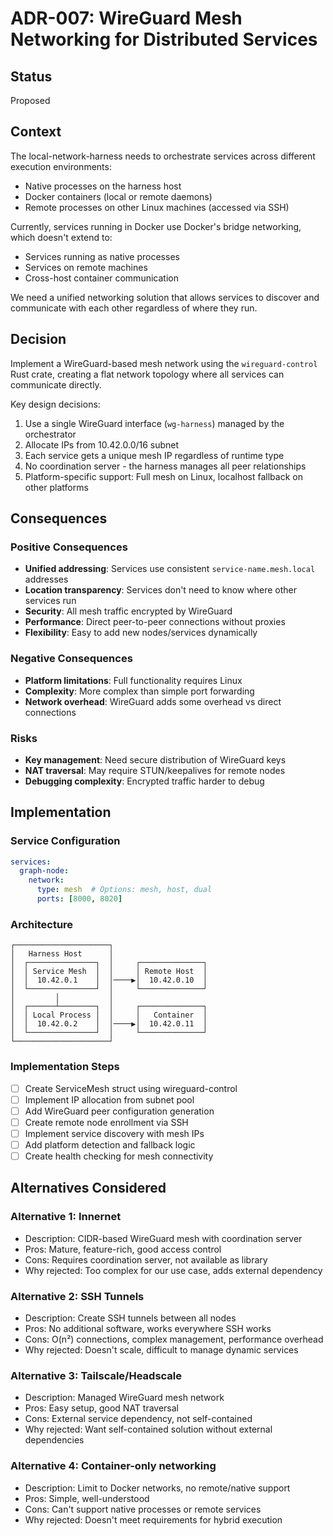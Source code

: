 # ADR-007: WireGuard Mesh Networking for Distributed Services

## Status

Proposed

## Context

The local-network-harness needs to orchestrate services across different execution environments:
- Native processes on the harness host
- Docker containers (local or remote daemons)
- Remote processes on other Linux machines (accessed via SSH)

Currently, services running in Docker use Docker's bridge networking, which doesn't extend to:
- Services running as native processes
- Services on remote machines
- Cross-host container communication

We need a unified networking solution that allows services to discover and communicate with each other regardless of where they run.

## Decision

Implement a WireGuard-based mesh network using the `wireguard-control` Rust crate, creating a flat network topology where all services can communicate directly.

Key design decisions:
1. Use a single WireGuard interface (`wg-harness`) managed by the orchestrator
2. Allocate IPs from 10.42.0.0/16 subnet
3. Each service gets a unique mesh IP regardless of runtime type
4. No coordination server - the harness manages all peer relationships
5. Platform-specific support: Full mesh on Linux, localhost fallback on other platforms

## Consequences

### Positive Consequences

- **Unified addressing**: Services use consistent `service-name.mesh.local` addresses
- **Location transparency**: Services don't need to know where other services run
- **Security**: All mesh traffic encrypted by WireGuard
- **Performance**: Direct peer-to-peer connections without proxies
- **Flexibility**: Easy to add new nodes/services dynamically

### Negative Consequences

- **Platform limitations**: Full functionality requires Linux
- **Complexity**: More complex than simple port forwarding
- **Network overhead**: WireGuard adds some overhead vs direct connections

### Risks

- **Key management**: Need secure distribution of WireGuard keys
- **NAT traversal**: May require STUN/keepalives for remote nodes
- **Debugging complexity**: Encrypted traffic harder to debug

## Implementation

### Service Configuration
```yaml
services:
  graph-node:
    network:
      type: mesh  # Options: mesh, host, dual
      ports: [8000, 8020]
```

### Architecture
```
┌─────────────────────┐
│   Harness Host      │
│  ┌───────────────┐  │     ┌──────────────┐
│  │ Service Mesh  │  │     │ Remote Host  │
│  │  10.42.0.1    │  │────▶│  10.42.0.10  │
│  └───────────────┘  │     └──────────────┘
│         │           │
│  ┌──────┴────────┐  │     ┌──────────────┐
│  │ Local Process │  │     │   Container  │
│  │  10.42.0.2    │  │────▶│  10.42.0.11  │
│  └───────────────┘  │     └──────────────┘
└─────────────────────┘
```

### Implementation Steps

- [ ] Create ServiceMesh struct using wireguard-control
- [ ] Implement IP allocation from subnet pool
- [ ] Add WireGuard peer configuration generation
- [ ] Create remote node enrollment via SSH
- [ ] Implement service discovery with mesh IPs
- [ ] Add platform detection and fallback logic
- [ ] Create health checking for mesh connectivity

## Alternatives Considered

### Alternative 1: Innernet
- Description: CIDR-based WireGuard mesh with coordination server
- Pros: Mature, feature-rich, good access control
- Cons: Requires coordination server, not available as library
- Why rejected: Too complex for our use case, adds external dependency

### Alternative 2: SSH Tunnels
- Description: Create SSH tunnels between all nodes
- Pros: No additional software, works everywhere SSH works
- Cons: O(n²) connections, complex management, performance overhead
- Why rejected: Doesn't scale, difficult to manage dynamic services

### Alternative 3: Tailscale/Headscale
- Description: Managed WireGuard mesh network
- Pros: Easy setup, good NAT traversal
- Cons: External service dependency, not self-contained
- Why rejected: Want self-contained solution without external dependencies

### Alternative 4: Container-only networking
- Description: Limit to Docker networks, no remote/native support
- Pros: Simple, well-understood
- Cons: Can't support native processes or remote services
- Why rejected: Doesn't meet requirements for hybrid execution
